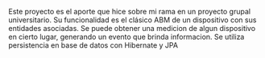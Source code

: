 Este proyecto es el aporte que hice sobre mi rama en un proyecto grupal universitario. Su funcionalidad es el clásico ABM de un dispositivo con sus entidades asociadas. Se puede obtener una medicion de algun dispositivo en cierto lugar, generando un evento que brinda informacion. Se utiliza persistencia en base de datos con Hibernate y JPA
